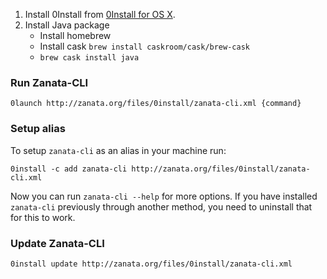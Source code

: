 1. Install 0Install from [0Install for OS X](http://0install.net/install-osx.html).
2. Install Java package
    - Install homebrew
    - Install cask `brew install caskroom/cask/brew-cask`
    - `brew cask install java`

### Run Zanata-CLI
```
0launch http://zanata.org/files/0install/zanata-cli.xml {command}
```

### Setup alias

To setup `zanata-cli` as an alias in your machine run:
```
0install -c add zanata-cli http://zanata.org/files/0install/zanata-cli.xml
```
Now you can run `zanata-cli --help` for more options. If you have installed `zanata-cli` previously through another method, you need to uninstall that for this to work.

### Update Zanata-CLI

```
0install update http://zanata.org/files/0install/zanata-cli.xml
```